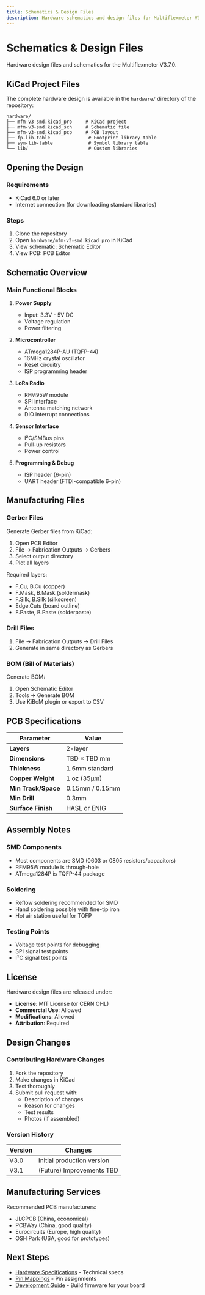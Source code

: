 ```yaml
---
title: Schematics & Design Files
description: Hardware schematics and design files for Multiflexmeter V3.7.0
---
```


# Schematics & Design Files

Hardware design files and schematics for the Multiflexmeter V3.7.0.

## KiCad Project Files

The complete hardware design is available in the `hardware/` directory of the repository:

```
hardware/
├── mfm-v3-smd.kicad_pro     # KiCad project
├── mfm-v3-smd.kicad_sch     # Schematic file
├── mfm-v3-smd.kicad_pcb     # PCB layout
├── fp-lib-table              # Footprint library table
├── sym-lib-table             # Symbol library table
└── lib/                      # Custom libraries
```

## Opening the Design

### Requirements
- KiCad 6.0 or later
- Internet connection (for downloading standard libraries)

### Steps
1. Clone the repository
2. Open `hardware/mfm-v3-smd.kicad_pro` in KiCad
3. View schematic: Schematic Editor
4. View PCB: PCB Editor

## Schematic Overview

### Main Functional Blocks

1. **Power Supply**
   - Input: 3.3V - 5V DC
   - Voltage regulation
   - Power filtering

2. **Microcontroller**
   - ATmega1284P-AU (TQFP-44)
   - 16MHz crystal oscillator
   - Reset circuitry
   - ISP programming header

3. **LoRa Radio**
   - RFM95W module
   - SPI interface
   - Antenna matching network
   - DIO interrupt connections

4. **Sensor Interface**
   - I²C/SMBus pins
   - Pull-up resistors
   - Power control

5. **Programming & Debug**
   - ISP header (6-pin)
   - UART header (FTDI-compatible 6-pin)

## Manufacturing Files

### Gerber Files

Generate Gerber files from KiCad:
1. Open PCB Editor
2. File → Fabrication Outputs → Gerbers
3. Select output directory
4. Plot all layers

Required layers:
- F.Cu, B.Cu (copper)
- F.Mask, B.Mask (soldermask)
- F.Silk, B.Silk (silkscreen)
- Edge.Cuts (board outline)
- F.Paste, B.Paste (solderpaste)

### Drill Files

1. File → Fabrication Outputs → Drill Files
2. Generate in same directory as Gerbers

### BOM (Bill of Materials)

Generate BOM:
1. Open Schematic Editor
2. Tools → Generate BOM
3. Use KiBoM plugin or export to CSV

## PCB Specifications

| Parameter | Value |
|-----------|-------|
| **Layers** | 2-layer |
| **Dimensions** | TBD × TBD mm |
| **Thickness** | 1.6mm standard |
| **Copper Weight** | 1 oz (35µm) |
| **Min Track/Space** | 0.15mm / 0.15mm |
| **Min Drill** | 0.3mm |
| **Surface Finish** | HASL or ENIG |

## Assembly Notes

### SMD Components
- Most components are SMD (0603 or 0805 resistors/capacitors)
- RFM95W module is through-hole
- ATmega1284P is TQFP-44 package

### Soldering
- Reflow soldering recommended for SMD
- Hand soldering possible with fine-tip iron
- Hot air station useful for TQFP

### Testing Points
- Voltage test points for debugging
- SPI signal test points
- I²C signal test points

## License

Hardware design files are released under:
- **License**: MIT License (or CERN OHL)
- **Commercial Use**: Allowed
- **Modifications**: Allowed
- **Attribution**: Required

## Design Changes

### Contributing Hardware Changes

1. Fork the repository
2. Make changes in KiCad
3. Test thoroughly
4. Submit pull request with:
   - Description of changes
   - Reason for changes
   - Test results
   - Photos (if assembled)

### Version History

| Version | Changes |
|---------|---------|
| V3.0 | Initial production version |
| V3.1 | (Future) Improvements TBD |

## Manufacturing Services

Recommended PCB manufacturers:
- JLCPCB (China, economical)
- PCBWay (China, good quality)
- Eurocircuits (Europe, high quality)
- OSH Park (USA, good for prototypes)

## Next Steps

- [Hardware Specifications](/hardware/specifications/) - Technical specs
- [Pin Mappings](/hardware/pinout/) - Pin assignments
- [Development Guide](/development/development-guide/) - Build firmware for your board
